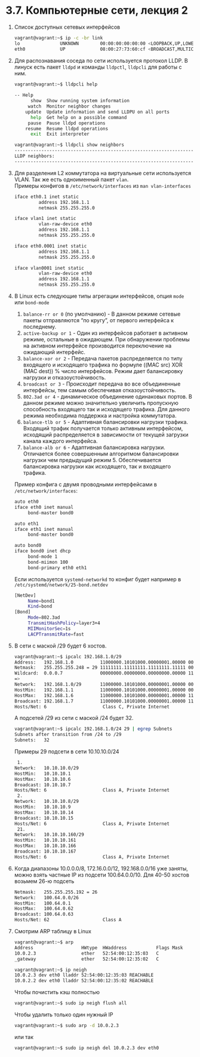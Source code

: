 # 3.7. Компьютерные сети, лекция 2

1. Список доступных сетевых интерфейсов
   ```bash
   vagrant@vagrant:~$ ip -c -br link 
   lo               UNKNOWN        00:00:00:00:00:00 <LOOPBACK,UP,LOWER_UP> 
   eth0             UP             08:00:27:73:60:cf <BROADCAST,MULTICAST,UP,LOWER_UP> 
   ```
2. Для распознавания соседа по сети используется протокол LLDP. В линуск есть пакет `lldpd` и команды `lldpctl`, `lldpcli` для работы с ним.
   ```bash
   vagrant@vagrant:~$ lldpcli help
    
   -- Help
         show  Show running system information
        watch  Monitor neighbor changes
       update  Update information and send LLDPU on all ports
         help  Get help on a possible command
        pause  Pause lldpd operations
       resume  Resume lldpd operations
         exit  Exit interpreter
   
   vagrant@vagrant:~$ lldpcli show neighbors 
   -------------------------------------------------------------------------------
   LLDP neighbors:
   -------------------------------------------------------------------------------
   ```
3. Для разделения L2 коммутатора на виртуальные сети используется VLAN. Так же есть одноименный пакет `vlan`.  
   Примеры конфигов в `/etc/network/interfaces` из `man vlan-interfaces`
   ```bash
   iface eth0.1 inet static
            address 192.168.1.1
            netmask 255.255.255.0
   
   iface vlan1 inet static
            vlan-raw-device eth0
            address 192.168.1.1
            netmask 255.255.255.0
   
   iface eth0.0001 inet static
            address 192.168.1.1
            netmask 255.255.255.0
   
   iface vlan0001 inet static
            vlan-raw-device eth0
            address 192.168.1.1
            netmask 255.255.255.0
   ```
4. В Linux есть следующие типы агрегации интерфейсов, опция `mode` или `bond-mode`
   1. `balance-rr or 0` (по умолчанию) - В данном режиме сетевые пакеты отправляются “по кругу”, от первого интерфейса к последнему.
   2. `active-backup or 1` - Один из интерфейсов работает в активном режиме, остальные в ожидающем. При обнаружении проблемы на активном интерфейсе производится переключение на ожидающий интерфейс.
   3. `balance-xor or 2` - Передача пакетов распределяется по типу входящего и исходящего трафика по формуле ((MAC src) XOR (MAC dest)) % число интерфейсов. Режим дает балансировку нагрузки и отказоустойчивость.
   4. `broadcast or 3` - Происходит передача во все объединенные интерфейсы, тем самым обеспечивая отказоустойчивость.
   5. `802.3ad or 4` - динамическое объединение одинаковых портов. В данном режиме можно значительно увеличить пропускную способность входящего так и исходящего трафика. Для данного режима необходима поддержка и настройка коммутатора.
   6. `balance-tlb or 5` - Адаптивная балансировки нагрузки трафика. Входящий трафик получается только активным интерфейсом, исходящий распределяется в зависимости от текущей загрузки канала каждого интерфейса.
   7. `balance-alb or 6` - Адаптивная балансировка нагрузки. Отличается более совершенным алгоритмом балансировки нагрузки чем предыдущий режим 5. Обеспечивается балансировка нагрузки как исходящего, так и входящего трафика.  <br/>
   
   Пример конфига с двумя проводными интерфейсами в `/etc/network/interfaces`:  
   ```bash
   auto eth0
   iface eth0 inet manual
        bond-master bond0
   
   auto eth1
   iface eth1 inet manual
        bond-master bond0
   
   auto bond0
   iface bond0 inet dhcp
        bond-mode 1
        bond-miimon 100
        bond-primary eth0 eth1
   ```
   Если иcпользуется `systemd-networkd` то конфиг будет например в `/etc/systemd/network/25-bond.netdev`
   ```bash
   [NetDev]
        Name=bond1
        Kind=bond
   [Bond]
        Mode=802.3ad
        TransmitHashPolicy=layer3+4
        MIIMonitorSec=1s
        LACPTransmitRate=fast
   ```
5. В сети с маской /29 будет 6 хостов.
   ```bash
   vagrant@vagrant:~$ ipcalc 192.168.1.0/29
   Address:   192.168.1.0          11000000.10101000.00000001.00000 000
   Netmask:   255.255.255.248 = 29 11111111.11111111.11111111.11111 000
   Wildcard:  0.0.0.7              00000000.00000000.00000000.00000 111
   =>
   Network:   192.168.1.0/29       11000000.10101000.00000001.00000 000
   HostMin:   192.168.1.1          11000000.10101000.00000001.00000 001
   HostMax:   192.168.1.6          11000000.10101000.00000001.00000 110
   Broadcast: 192.168.1.7          11000000.10101000.00000001.00000 111
   Hosts/Net: 6                     Class C, Private Internet
   ```
   А подсетей /29 из сети с маской /24 будет 32.
   ```bash
   vagrant@vagrant:~$ ipcalc 192.168.1.0/24 29 | egrep Subnets
   Subnets after transition from /24 to /29
   Subnets:   32
   ```
   Примеры 29 подсети в сети 10.10.10.0/24
   ```bash
    1. 
   Network:   10.10.10.0/29
   HostMin:   10.10.10.1
   HostMax:   10.10.10.6
   Broadcast: 10.10.10.7
   Hosts/Net: 6                     Class A, Private Internet
    2.
   Network:   10.10.10.8/29        
   HostMin:   10.10.10.9           
   HostMax:   10.10.10.14          
   Broadcast: 10.10.10.15          
   Hosts/Net: 6                     Class A, Private Internet
    21.
   Network:   10.10.10.160/29      
   HostMin:   10.10.10.161         
   HostMax:   10.10.10.166         
   Broadcast: 10.10.10.167         
   Hosts/Net: 6                     Class A, Private Internet
   ```
6. Когда диапазоны 10.0.0.0/8, 172.16.0.0/12, 192.168.0.0/16 уже заняты, можно взять частные IP из подсети 100.64.0.0/10. Для 40-50 хостов возьмем 26-ю подсеть
   ```bash
   Netmask:   255.255.255.192 = 26 
   Network:   100.64.0.0/26        
   HostMin:   100.64.0.1           
   HostMax:   100.64.0.62          
   Broadcast: 100.64.0.63          
   Hosts/Net: 62                    Class A
   ```
7. Смотрим ARP таблицу в Linux
   ```bash
   vagrant@vagrant:~$ arp
   Address                  HWtype  HWaddress           Flags Mask            Iface
   10.0.2.3                 ether   52:54:00:12:35:03   C                     eth0
   _gateway                 ether   52:54:00:12:35:02   C                     eth0
   
   vagrant@vagrant:~$ ip neigh 
   10.0.2.3 dev eth0 lladdr 52:54:00:12:35:03 REACHABLE
   10.0.2.2 dev eth0 lladdr 52:54:00:12:35:02 REACHABLE
   ```
   Чтобы почистить кэш полностью
   ```bash
   vagrant@vagrant:~$ sudo ip neigh flush all
   ```
   Чтобы удалить только один нужный IP
   ```bash
   vagrant@vagrant:~$ sudo arp -d 10.0.2.3
   ```
   или так
   ```bash
   vagrant@vagrant:~$ sudo ip neigh del 10.0.2.3 dev eth0
   ```